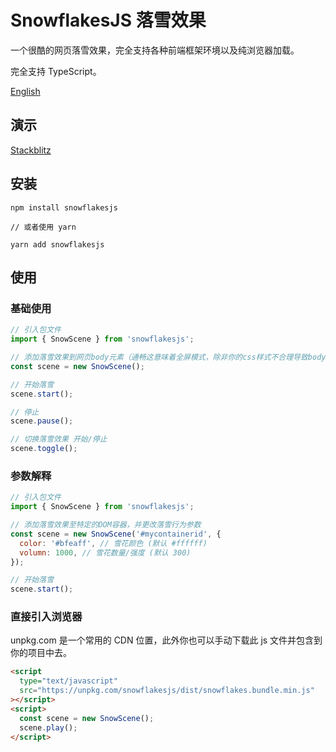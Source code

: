 # SnowflakesJS 落雪效果

一个很酷的网页落雪效果，完全支持各种前端框架环境以及纯浏览器加载。

完全支持 TypeScript。

[English](README.md)

## 演示

[Stackblitz](https://snowflakesjs-demo.stackblitz.io/)

## 安装

```
npm install snowflakesjs

// 或者使用 yarn

yarn add snowflakesjs
```

## 使用

### 基础使用

```js
// 引入包文件
import { SnowScene } from 'snowflakesjs';

// 添加落雪效果到网页body元素（通畅这意味着全屏模式，除非你的css样式不合理导致body没有覆盖全屏）
const scene = new SnowScene();

// 开始落雪
scene.start();

// 停止
scene.pause();

// 切换落雪效果 开始/停止
scene.toggle();
```

### 参数解释

```js
// 引入包文件
import { SnowScene } from 'snowflakesjs';

// 添加落雪效果至特定的DOM容器，并更改落雪行为参数
const scene = new SnowScene('#mycontainerid', {
  color: '#bfeaff', // 雪花颜色 (默认 #ffffff)
  volumn: 1000, // 雪花数量/强度 (默认 300)
});

// 开始落雪
scene.start();
```

### 直接引入浏览器

unpkg.com 是一个常用的 CDN 位置，此外你也可以手动下载此 js 文件并包含到你的项目中去。

```html
<script
  type="text/javascript"
  src="https://unpkg.com/snowflakesjs/dist/snowflakes.bundle.min.js"
></script>
<script>
  const scene = new SnowScene();
  scene.play();
</script>
```
